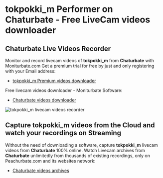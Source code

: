 # tokpokki_m Performer on Chaturbate - Free LiveCam videos downloader

## Chaturbate Live Videos Recorder

Monitor and record livecam videos of **tokpokki_m** from **Chaturbate** with Moniturbate.com
Get a premium trial for free by just and only registering with your Email address:
* [tokpokki_m Premium videos downloader](https://moniturbate.com/request-demo-licence-key.html)

Free livecam videos downloader - Moniturbate Software:
* [Chaturbate videos downloader](https://moniturbate.com/moniturbate-download-software.html)

![tokpokki_m livecam videos recorder](https://peachurnet.com/templates/moniturbate-software.png)


## Capture tokpokki_m videos from the Cloud and watch your recordings on Streaming

Without the need of downloading a software, capture **tokpokki_m** livecam videos from **Chaturbate** 100% online.
Watch Livecam archives from **Chaturbate** unlimitedly from thousands of existing recordings, only on Peachurbate.com and its websites network:
* [Chaturbate videos archives](https://peachurnet.com/)